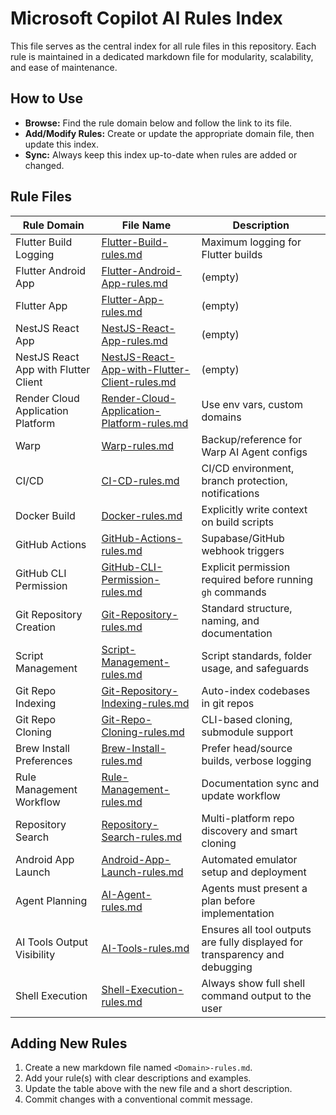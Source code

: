 # Microsoft Copilot AI Rules Index

This file serves as the central index for all rule files in this repository. Each rule is maintained in a dedicated markdown file for modularity, scalability, and ease of maintenance.

## How to Use
- **Browse:** Find the rule domain below and follow the link to its file.
- **Add/Modify Rules:** Create or update the appropriate domain file, then update this index.
- **Sync:** Always keep this index up-to-date when rules are added or changed.

## Rule Files

| Rule Domain                | File Name                                   | Description |
|----------------------------|---------------------------------------------|-------------|
| Flutter Build Logging      | [Flutter-Build-rules.md](./Flutter-Build-rules.md) | Maximum logging for Flutter builds |
| Flutter Android App        | [Flutter-Android-App-rules.md](./Flutter-Android-App-rules.md) | (empty) |
| Flutter App                | [Flutter-App-rules.md](./Flutter-App-rules.md) | (empty) |
| NestJS React App           | [NestJS-React-App-rules.md](./NestJS-React-App-rules.md) | (empty) |
| NestJS React App with Flutter Client | [NestJS-React-App-with-Flutter-Client-rules.md](./NestJS-React-App-with-Flutter-Client-rules.md) | (empty) |
| Render Cloud Application Platform | [Render-Cloud-Application-Platform-rules.md](./Render-Cloud-Application-Platform-rules.md) | Use env vars, custom domains |
| Warp                      | [Warp-rules.md](./Warp-rules.md) | Backup/reference for Warp AI Agent configs |
| CI/CD                     | [CI-CD-rules.md](./CI-CD-rules.md) | CI/CD environment, branch protection, notifications |
| Docker Build              | [Docker-rules.md](./Docker-rules.md) | Explicitly write context on build scripts |
| GitHub Actions            | [GitHub-Actions-rules.md](./GitHub-Actions-rules.md) | Supabase/GitHub webhook triggers |
| GitHub CLI Permission      | [GitHub-CLI-Permission-rules.md](./GitHub-CLI-Permission-rules.md) | Explicit permission required before running `gh` commands |
| Git Repository Creation    | [Git-Repository-rules.md](./Git-Repository-rules.md) | Standard structure, naming, and documentation |
| Script Management          | [Script-Management-rules.md](./Script-Management-rules.md) | Script standards, folder usage, and safeguards |
| Git Repo Indexing          | [Git-Repository-Indexing-rules.md](./Git-Repository-Indexing-rules.md) | Auto-index codebases in git repos |
| Git Repo Cloning           | [Git-Repo-Cloning-rules.md](./Git-Repo-Cloning-rules.md) | CLI-based cloning, submodule support |
| Brew Install Preferences   | [Brew-Install-rules.md](./Brew-Install-rules.md) | Prefer head/source builds, verbose logging |
| Rule Management Workflow   | [Rule-Management-rules.md](./Rule-Management-rules.md) | Documentation sync and update workflow |
| Repository Search          | [Repository-Search-rules.md](./Repository-Search-rules.md) | Multi-platform repo discovery and smart cloning |
| Android App Launch         | [Android-App-Launch-rules.md](./Android-App-Launch-rules.md) | Automated emulator setup and deployment |
| Agent Planning             | [AI-Agent-rules.md](./AI-Agent-rules.md) | Agents must present a plan before implementation |
| AI Tools Output Visibility | [AI-Tools-rules.md](./AI-Tools-rules.md) | Ensures all tool outputs are fully displayed for transparency and debugging |
| Shell Execution            | [Shell-Execution-rules.md](./Shell-Execution-rules.md) | Always show full shell command output to the user |

## Adding New Rules
1. Create a new markdown file named `<Domain>-rules.md`.
2. Add your rule(s) with clear descriptions and examples.
3. Update the table above with the new file and a short description.
4. Commit changes with a conventional commit message.
